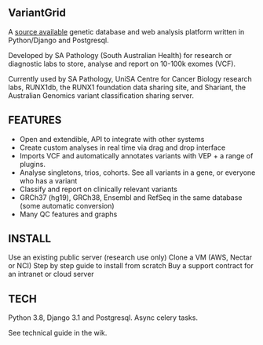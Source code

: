 ## VariantGrid

A [source available](LICENCE.md) genetic database and web analysis platform written in Python/Django and Postgresql.

Developed by SA Pathology (South Australian Health) for research or diagnostic labs to store, analyse and report on 10-100k exomes (VCF).

Currently used by SA Pathology, UniSA Centre for Cancer Biology research labs, RUNX1db, the RUNX1 foundation data sharing site, and Shariant, the Australian Genomics variant classification sharing server.

## FEATURES

* Open and extendible, API to integrate with other systems
* Create custom analyses in real time via drag and drop interface
* Imports VCF and automatically annotates variants with VEP + a range of plugins.  
* Analyse singletons, trios, cohorts. See all variants in a gene, or everyone who has a variant
* Classify and report on clinically relevant variants
* GRCh37 (hg19), GRCh38, Ensembl and RefSeq in the same database (some automatic conversion)
* Many QC features and graphs

## INSTALL

Use an existing public server (research use only)
Clone a VM (AWS, Nectar or NCI)
Step by step guide to install from scratch
Buy a support contract for an intranet or cloud server

## TECH

Python 3.8, Django 3.1 and Postgresql. Async celery tasks.

See technical guide in the wik.
